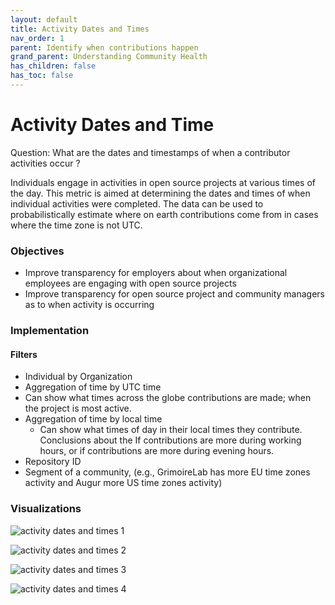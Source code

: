 ```yaml
---
layout: default
title: Activity Dates and Times
nav_order: 1
parent: Identify when contributions happen
grand_parent: Understanding Community Health
has_children: false
has_toc: false
---
```


# Activity Dates and Time
Question: What are the dates and timestamps of when a contributor activities occur ?

Individuals engage in activities in open source projects at various times of the day. This metric is aimed at determining the dates and times of when individual activities were completed. The data can be used to probabilistically estimate where on earth contributions come from in cases where the time zone is not UTC.

### Objectives
- Improve transparency for employers about when organizational employees are engaging with open source projects
- Improve transparency for open source project and community managers as to when activity is occurring

### Implementation
#### Filters
 - Individual by Organization
 - Aggregation of time by UTC time
 - Can show what times across the globe contributions are made; when the project is most active.
 - Aggregation of time by local time
    - Can show what times of day in their local times they contribute. Conclusions about the If contributions are more during working hours, or if contributions are more during evening hours.
 - Repository ID
 - Segment of a community, (e.g., GrimoireLab has more EU time zones activity and Augur more US time zones activity)

### Visualizations

![activity dates and times 1](../assets/activity-dates-and-times_1.png)

![activity dates and times 2](../assets/activity-dates-and-times_2.png)

![activity dates and times 3](../assets/activity-dates-and-times_3.png)

![activity dates and times 4](../assets/activity-dates-and-times_4.png)